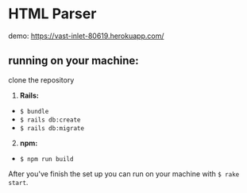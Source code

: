 # HTML Parser
demo: https://vast-inlet-80619.herokuapp.com/

## running on your machine:
clone the repository

1. **Rails:**
* `$ bundle`
* `$ rails db:create`
* `$ rails db:migrate`


2. **npm:**
* `$ npm run build`

After you've finish the set up you can run on your machine with `$ rake start`.  
